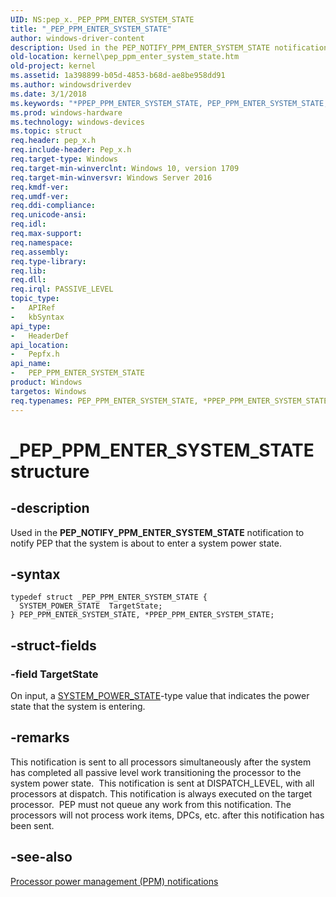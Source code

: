 ```yaml
---
UID: NS:pep_x._PEP_PPM_ENTER_SYSTEM_STATE
title: "_PEP_PPM_ENTER_SYSTEM_STATE"
author: windows-driver-content
description: Used in the PEP_NOTIFY_PPM_ENTER_SYSTEM_STATE notification to notify PEP that the system is about to enter a system power state.  .
old-location: kernel\pep_ppm_enter_system_state.htm
old-project: kernel
ms.assetid: 1a398899-b05d-4853-b68d-ae8be958dd91
ms.author: windowsdriverdev
ms.date: 3/1/2018
ms.keywords: "*PPEP_PPM_ENTER_SYSTEM_STATE, PEP_PPM_ENTER_SYSTEM_STATE, PEP_PPM_ENTER_SYSTEM_STATE structure [Kernel-Mode Driver Architecture], PPEP_PPM_ENTER_SYSTEM_STATE, PPEP_PPM_ENTER_SYSTEM_STATE structure pointer [Kernel-Mode Driver Architecture], _PEP_PPM_ENTER_SYSTEM_STATE, kernel.pep_ppm_enter_system_state, pepfx/PEP_PPM_ENTER_SYSTEM_STATE, pepfx/PPEP_PPM_ENTER_SYSTEM_STATE"
ms.prod: windows-hardware
ms.technology: windows-devices
ms.topic: struct
req.header: pep_x.h
req.include-header: Pep_x.h
req.target-type: Windows
req.target-min-winverclnt: Windows 10, version 1709
req.target-min-winversvr: Windows Server 2016
req.kmdf-ver: 
req.umdf-ver: 
req.ddi-compliance: 
req.unicode-ansi: 
req.idl: 
req.max-support: 
req.namespace: 
req.assembly: 
req.type-library: 
req.lib: 
req.dll: 
req.irql: PASSIVE_LEVEL
topic_type:
-	APIRef
-	kbSyntax
api_type:
-	HeaderDef
api_location:
-	Pepfx.h
api_name:
-	PEP_PPM_ENTER_SYSTEM_STATE
product: Windows
targetos: Windows
req.typenames: PEP_PPM_ENTER_SYSTEM_STATE, *PPEP_PPM_ENTER_SYSTEM_STATE, PEP_PPM_ENTER_SYSTEM_STATE, *PPEP_PPM_ENTER_SYSTEM_STATE
---
```


# _PEP_PPM_ENTER_SYSTEM_STATE structure


## -description


Used in the <b>PEP_NOTIFY_PPM_ENTER_SYSTEM_STATE</b> notification to notify PEP that the system is about to enter a system power state.  


## -syntax


````
typedef struct _PEP_PPM_ENTER_SYSTEM_STATE {
  SYSTEM_POWER_STATE  TargetState;
} PEP_PPM_ENTER_SYSTEM_STATE, *PPEP_PPM_ENTER_SYSTEM_STATE;
````


## -struct-fields




### -field TargetState

On input, a <a href="..\wdm\ne-wdm-_system_power_state.md">SYSTEM_POWER_STATE</a>-type value that indicates the power state that the system is entering. 


## -remarks



This notification is sent to all processors simultaneously after the system has completed all passive level work transitioning the processor to the system power state. 
This notification is sent at DISPATCH_LEVEL, with all processors at dispatch. This notification is always executed on the target processor. 
PEP must not queue any work from this notification. The processors will not process work items, DPCs, etc. after this notification has been sent.




## -see-also

<a href="https://msdn.microsoft.com/library/windows/hardware/mt186881">Processor power management (PPM) notifications</a>



 

 


